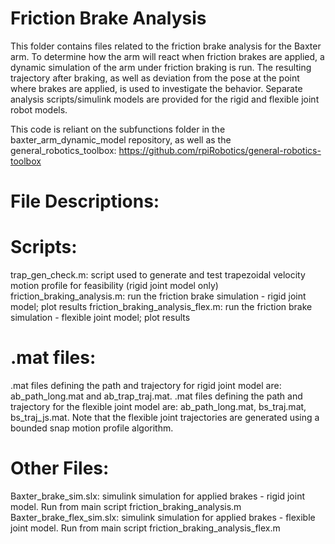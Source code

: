 
# Friction Brake Analysis

This folder contains files related to the friction brake analysis for the Baxter arm. To determine how the arm will react when friction brakes are applied, a dynamic simulation of the arm under friction braking is run. The resulting trajectory after braking, as well as deviation from the pose at the point where brakes are applied, is used to investigate the behavior. Separate analysis scripts/simulink models are provided for the rigid and flexible joint robot models.

This code is reliant on the subfunctions folder in the baxter_arm_dynamic_model repository, as well as the general_robotics_toolbox:
https://github.com/rpiRobotics/general-robotics-toolbox


# File Descriptions:
# Scripts:
trap_gen_check.m: script used to generate and test trapezoidal velocity motion profile for feasibility (rigid joint model only)
friction_braking_analysis.m: run the friction brake simulation - rigid joint model; plot results
friction_braking_analysis_flex.m: run the friction brake simulation - flexible joint model; plot results


# .mat files:
.mat files defining the path and trajectory for rigid joint model are: ab_path_long.mat and ab_trap_traj.mat. 
.mat files defining the path and trajectory for the flexible joint model are: ab_path_long.mat, bs_traj.mat, bs_traj_js.mat. Note that the flexible joint trajectories are generated using a bounded snap motion profile algorithm. 

# Other Files:
Baxter_brake_sim.slx: simulink simulation for applied brakes - rigid joint model. Run from main script friction_braking_analysis.m
Baxter_brake_flex_sim.slx: simulink simulation for applied brakes - flexible joint model. Run from main script friction_braking_analysis_flex.m
